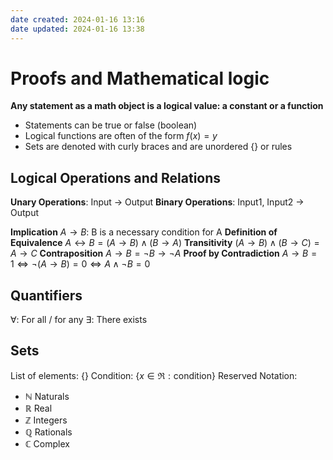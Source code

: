 ```yaml
---
date created: 2024-01-16 13:16
date updated: 2024-01-16 13:38
---
```


# Proofs and Mathematical logic

**Any statement as a math object is a logical value: a constant or a function**

- Statements can be true or false (boolean)
- Logical functions are often of the form $f(x)=y$
- Sets are denoted with curly braces and are unordered $\{\}$ or rules

## Logical Operations and Relations

**Unary Operations**: Input -> Output
**Binary Operations**: Input1, Input2 -> Output

**Implication** $A\to B$: B is a necessary condition for A
**Definition of Equivalence** $A\leftrightarrow B=(A\to B)\wedge (B\to A)$
**Transitivity** $(A\to B)\wedge(B\to C)=A\to C$
**Contraposition** $A\to B=\neg B\to \neg A$
**Proof by Contradiction** $A\to B=1\iff\neg(A\to B)=0\iff A\wedge\neg B=0$

## Quantifiers

$\forall$: For all / for any
$\exists$: There exists

## Sets

List of elements: $\{\}$
Condition: $\{x\in\Re:\text{condition}\}$
Reserved Notation:
- $\mathbb N$ Naturals
- $\mathbb R$ Real
- $\mathbb Z$ Integers
- $\mathbb Q$ Rationals
- $\mathbb C$ Complex
